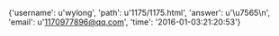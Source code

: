 {'username': u'wylong', 'path': u'1175/1175.html', 'answer': u'\u7565\n', 'email': u'1170977896@qq.com', 'time': '2016-01-03:21:20:53'}